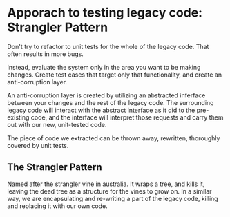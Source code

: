 # Apporach to testing legacy code: Strangler Pattern

Don't try to refactor to unit tests for the whole of the legacy code. That often results in more bugs. 

Instead, evaluate the system only in the area you want to be making changes. Create test cases that target only that functionality, and create an anti-corruption layer. 

An anti-corruption layer is created by utilizing an abstracted inferface between your changes and the rest of the legacy code. The surrounding legacy code will interact with the abstract interface as it did to the pre-existing code, and the interface will interpret those requests and carry them out with our new, unit-tested code. 

The piece of code we extracted can be thrown away, rewritten, thoroughly covered by unit tests. 

## The Strangler Pattern
Named after the strangler vine in australia. It wraps a tree, and kills it, leaving the dead tree as a structure for the vines to grow on. In a similar way, we are encapsulating and re-writing a part of the legacy code, killing and replacing it with our own code.
